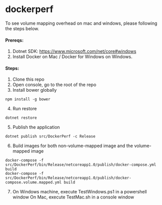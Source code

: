 # dockerperf

To see volume mapping overhead on mac and windows, please following the steps below.

#### Prereqs:
1. Dotnet SDK: https://www.microsoft.com/net/core#windows
2. Install Docker on Mac / Docker for Windows on Windows.


#### Steps:

1. Clone this repo
2. Open console, go to the root of the repo
3. Install bower globally

  ```
  npm install -g bower
  ```
4. Run restore

  ```
  dotnet restore
  ```
5. Publish the application

  ```
  dotnet publish src/DockerPerf -c Release
  ```
6. Build images for both non-volume-mapped image and the volume-mapped image

  ```
  docker-compose -f src/DockerPerf/bin/Release/netcoreapp1.0/publish/docker-compose.yml build
  docker-compose -f src/DockerPerf/bin/Release/netcoreapp1.0/publish/docker-compose.volume.mapped.yml build
  ```

7. On Windows machine, execute TestWindows.ps1 in a powershell window
  On Mac, execute TestMac.sh in a console window
